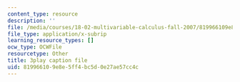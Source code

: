 ```yaml
---
content_type: resource
description: ''
file: /media/courses/18-02-multivariable-calculus-fall-2007/819966109e8e5ff4bc5d0e27ae57cc4c_23xbkrpQuAo.vtt
file_type: application/x-subrip
learning_resource_types: []
ocw_type: OCWFile
resourcetype: Other
title: 3play caption file
uid: 81996610-9e8e-5ff4-bc5d-0e27ae57cc4c
---
```

